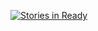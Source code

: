 [![Stories in Ready](https://badge.waffle.io/Trishthedish/DuwamishApp.png?label=ready&title=Ready)](https://waffle.io/Trishthedish/DuwamishApp)
